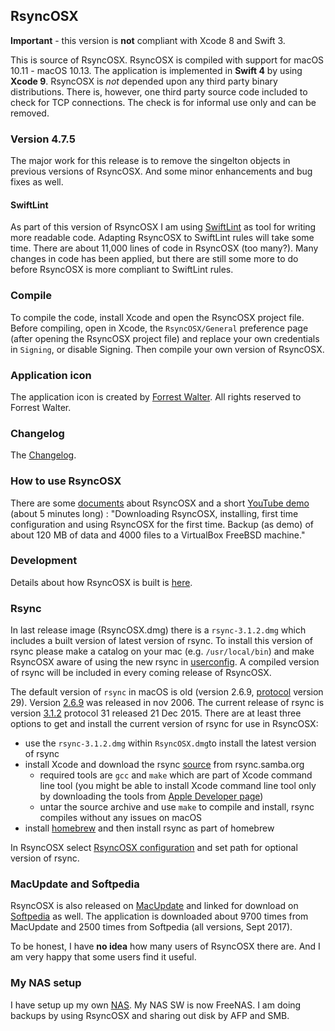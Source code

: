 ## RsyncOSX

**Important** - this version is **not** compliant with Xcode 8 and Swift 3.

This is source of RsyncOSX. RsyncOSX is compiled with support for macOS 10.11 - macOS 10.13. The application is implemented in **Swift 4** by using **Xcode 9**. RsyncOSX is *not* depended upon any third party binary distributions. There is, however, one third party source code included to check for TCP connections. The check is for informal use only and can be removed.

### Version 4.7.5

The major work for this release is to remove the singelton objects in previous versions of RsyncOSX. And some minor enhancements and bug fixes as well.

#### SwiftLint

As part of this version of RsyncOSX I am using [SwiftLint](https://github.com/realm/SwiftLint) as tool for writing more readable code. Adapting RsyncOSX to SwiftLint rules will take some time. There are about 11,000 lines of code in RsyncOSX (too many?). Many changes in code has been applied, but there are still some more to do before RsyncOSX is more compliant to SwiftLint rules.

### Compile

To compile the code, install Xcode and open the RsyncOSX project file. Before compiling, open in Xcode, the `RsyncOSX/General` preference page (after opening the RsyncOSX project file) and replace your own credentials in `Signing`, or disable Signing. Then compile your own version of RsyncOSX.

### Application icon

The application icon is created by [Forrest Walter](http://www.forrestwalter.com/). All rights reserved to Forrest Walter.

### Changelog

The [Changelog](https://github.com/rsyncOSX/Documentation/blob/master/docs/Changelog.md).

### How to use RsyncOSX

There are some [documents](https://rsyncosx.github.io/Documentation/) about RsyncOSX and a short [YouTube demo](https://www.youtube.com/watch?v=ty1r7yvgExo) (about 5 minutes long) : "Downloading RsyncOSX, installing, first time configuration and using RsyncOSX for the first time. Backup (as demo) of about 120 MB of data and 4000 files to a VirtualBox FreeBSD machine."

### Development

Details about how RsyncOSX is built is [here](https://rsyncosx.github.io/Documentation/docs/source/source.html).

### Rsync

In last release image (RsyncOSX.dmg) there is a `rsync-3.1.2.dmg` which includes a built version of latest version of rsync. To install this version of rsync please make a catalog on your mac (e.g. `/usr/local/bin`) and make RsyncOSX aware of using the new rsync in [userconfig](https://rsyncosx.github.io/Documentation/docs/UserConfiguration.html). A compiled version of rsync will be included in every coming release of RsyncOSX.

The default version of `rsync` in macOS is old (version 2.6.9, [protocol](https://rsync.samba.org/how-rsync-works.html) version 29). Version [2.6.9](https://download.samba.org/pub/rsync/src/rsync-2.6.9-NEWS) was released in nov 2006. The current release of rsync is version [3.1.2](https://download.samba.org/pub/rsync/src/rsync-3.1.2-NEWS) protocol 31 released 21 Dec 2015. There are at least three options to get and install the current version of rsync for use in RsyncOSX:

- use the `rsync-3.1.2.dmg` within `RsyncOSX.dmg`to install the latest version of rsync
- install Xcode and download the rsync [source](https://rsync.samba.org/) from rsync.samba.org
	- required tools are `gcc` and `make` which are part of Xcode command line tool (you might be able to install Xcode command line tool only by downloading the tools from [Apple Developer page](https://developer.apple.com/))
	- untar the source archive and use `make` to compile and install, rsync compiles without any issues on macOS
- install [homebrew](https://en.wikipedia.org/wiki/Homebrew_(package_management_software)) and then install rsync as part of homebrew

In RsyncOSX select [RsyncOSX configuration](https://github.com/rsyncOSX/Documentation/blob/master/docs/UserConfiguration.md) and set path for optional version of rsync.

### MacUpdate and Softpedia

RsyncOSX is also released on [MacUpdate](https://www.macupdate.com/app/mac/56516/rsyncosx) and linked for download on [Softpedia](http://mac.softpedia.com/get/Internet-Utilities/RsyncOSX.shtml) as well. The application is downloaded about 9700 times from MacUpdate and 2500 times from Softpedia (all versions, Sept 2017).

To be honest, I have **no idea** how many users of RsyncOSX there are. And I am very happy that some users find it useful.

### My NAS setup

I have setup up my own [NAS](https://github.com/rsyncOSX/Documentation/blob/master/docs/DIYNAS.md). My NAS SW is now FreeNAS. I am doing backups by using RsyncOSX and sharing out disk by AFP and SMB.
